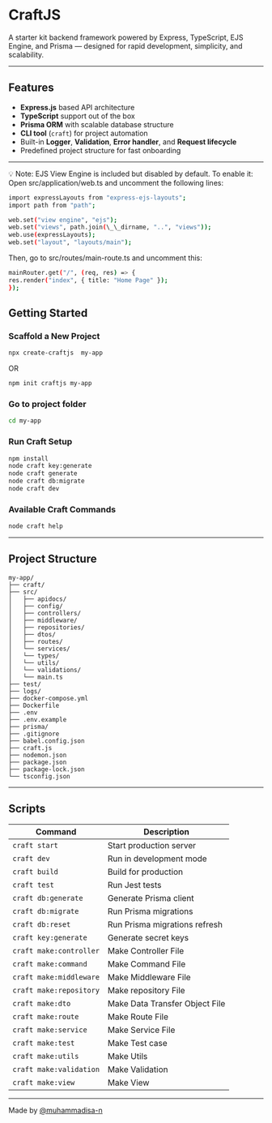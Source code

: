 # CraftJS

A starter kit backend framework powered by Express, TypeScript, EJS Engine, and Prisma — designed for rapid development, simplicity, and scalability.

---

## Features

- **Express.js** based API architecture
- **TypeScript** support out of the box
- **Prisma ORM** with scalable database structure
- **CLI tool** (`craft`) for project automation
- Built-in **Logger**, **Validation**, **Error handler**, and **Request lifecycle**
- Predefined project structure for fast onboarding

---

💡 Note: EJS View Engine is included but disabled by default. To enable it:
Open src/application/web.ts and uncomment the following lines:

```bash
import expressLayouts from "express-ejs-layouts";
import path from "path";

web.set("view engine", "ejs");
web.set("views", path.join(\_\_dirname, "..", "views"));
web.use(expressLayouts);
web.set("layout", "layouts/main");
```

Then, go to src/routes/main-route.ts and uncomment this:

```bash
mainRouter.get("/", (req, res) => {
res.render("index", { title: "Home Page" });
});
```

## Getting Started

### Scaffold a New Project

```bash
npx create-craftjs  my-app
```

OR

```bash
npm init craftjs my-app
```

### Go to project folder

```bash
cd my-app
```

### Run Craft Setup

```bash
npm install
node craft key:generate
node craft generate
node craft db:migrate
node craft dev
```

### Available Craft Commands

```bash
node craft help
```

---

## Project Structure

```
my-app/
├── craft/
├── src/
│   ├── apidocs/
│   ├── config/
│   ├── controllers/
│   ├── middleware/
│   ├── repositories/
│   ├── dtos/
│   ├── routes/
│   └── services/
│   └── types/
│   └── utils/
│   └── validations/
│   └── main.ts
├── test/
├── logs/
├── docker-compose.yml
├── Dockerfile
├── .env
├── .env.example
├── prisma/
├── .gitignore
├── babel.config.json
├── craft.js
├── nodemon.json
├── package.json
├── package-lock.json
└── tsconfig.json
```

---

## Scripts

| Command                 | Description                    |
| ----------------------- | ------------------------------ |
| `craft start`           | Start production server        |
| `craft dev`             | Run in development mode        |
| `craft build`           | Build for production           |
| `craft test`            | Run Jest tests                 |
| `craft db:generate`     | Generate Prisma client         |
| `craft db:migrate`      | Run Prisma migrations          |
| `craft db:reset`        | Run Prisma migrations refresh  |
| `craft key:generate`    | Generate secret keys           |
| `craft make:controller` | Make Controller File           |
| `craft make:command`    | Make Command File              |
| `craft make:middleware` | Make Middleware File           |
| `craft make:repository` | Make repository File           |
| `craft make:dto`        | Make Data Transfer Object File |
| `craft make:route`      | Make Route File                |
| `craft make:service`    | Make Service File              |
| `craft make:test`       | Make Test case                 |
| `craft make:utils`      | Make Utils                     |
| `craft make:validation` | Make Validation                |
| `craft make:view`       | Make View                      |

---

Made by [@muhammadisa-n](https://github.com/muhammadisa-n)
